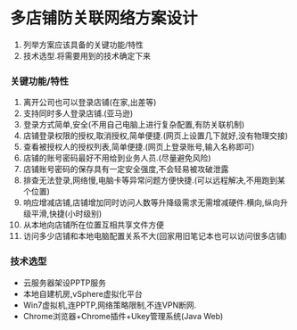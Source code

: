 # 多店铺防关联网络方案设计

1. 列举方案应该具备的关键功能/特性
2. 技术选型.将需要用到的技术确定下来


### 关键功能/特性
1. 离开公司也可以登录店铺(在家,出差等)
2. 支持同时多人登录店铺.(亚马逊)
3. 登录方式简单,安全(不用自己电脑上进行复杂配置,有防关联机制)
4. 店铺登录权限的授权,取消授权,简单便捷.(网页上设置几下就好,没有物理交接)
5. 查看被授权人的授权列表,简单便捷.(网页上登录账号,输入名称即可)
6. 店铺的账号密码最好不用给到业务人员.(尽量避免风险)
7. 店铺账号密码的保存具有一定安全强度,不会轻易被攻破泄露
8. 排查无法登录,网络慢,电脑卡等异常问题方便快捷.(可以远程解决,不用跑到某个位置)
9. 响应增减店铺,店铺增加同时访问人数等升降级需求无需增减硬件.横向,纵向升级平滑,快捷(小时级别)
10. 从本地向店铺所在位置互相共享文件方便
11. 访问多少店铺和本地电脑配置关系不大(回家用旧笔记本也可以访问很多店铺)

### 技术选型
+ 云服务器架设PPTP服务
+ 本地自建机房,vSphere虚拟化平台
+ Win7虚拟机,连PPTP,网络策略限制,不连VPN断网.
+ Chrome浏览器+Chrome插件+Ukey管理系统(Java Web)